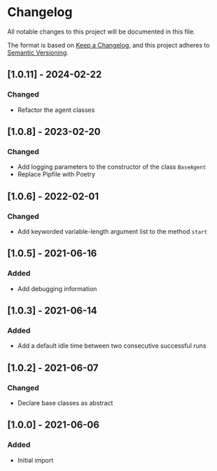 # Changelog

All notable changes to this project will be documented in this file.

The format is based on [Keep a Changelog](https://keepachangelog.com/en/1.0.0/),
and this project adheres to [Semantic Versioning](https://semver.org/spec/v2.0.0.html).

## [1.0.11] - 2024-02-22
### Changed
- Refactor the agent classes

## [1.0.8] - 2023-02-20
### Changed
- Add logging parameters to the constructor of the class `BaseAgent`
- Replace Pipfile with Poetry

## [1.0.6] - 2022-02-01
### Changed
- Add keyworded variable-length argument list to the method `start`

## [1.0.5] - 2021-06-16
### Added
- Add debugging information

## [1.0.3] - 2021-06-14
### Added
- Add a default idle time between two consecutive successful runs

## [1.0.2] - 2021-06-07
### Changed
- Declare base classes as abstract

## [1.0.0] - 2021-06-06
### Added
- Initial import
